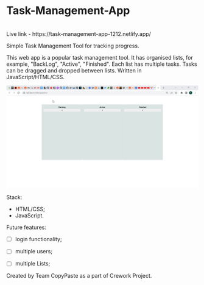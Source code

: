 # Task-Management-App 
<br>
Live link - https://task-management-app-1212.netlify.app/

Simple Task Management Tool for tracking progress.


This web app is a popular task management tool. It has organised lists, for example, "BackLog", "Active", "Finished". Each list has multiple tasks. Tasks can be dragged and dropped between lists. Written in JavaScript/HTML/CSS.

![background](./images/demo.gif)


Stack:
- HTML/CSS;
- JavaScript.



Future features:
- [ ] login functionality;
- [ ] multiple users;
- [ ] multiple Lists;



Created by Team CopyPaste as a part of Crework Project.
